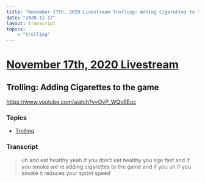 ```yaml
---
title: "November 17th, 2020 Livestream Trolling: Adding Cigarettes to the game"
date: "2020-11-17"
layout: transcript
topics:
    - "trolling"
---
```

# [November 17th, 2020 Livestream](../2020-11-17.md)
## Trolling: Adding Cigarettes to the game
https://www.youtube.com/watch?v=OvP_WQvSEuc

### Topics
* [Trolling](../topics/trolling.md)

### Transcript

> uh and eat healthy yeah if you don't eat healthy you age fast and if you smoke we're adding cigarettes to the game and if you uh if you smoke it reduces your sprint speed
